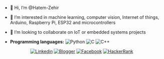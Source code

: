 - 👋 Hi, I’m @Hatem-Zehir
- 👀 I’m interested in machine learning, computer vision, Internet of things, Arduino, Raspberry Pi, ESP32 and microcontrollers
- 🤝 I’m looking to collaborate on IoT or embedded systems projects

- **Programming languages:**
![Python]("https://img.shields.io/badge/Python-FFD43B?style=for-the-badge&logo=python&logoColor=darkgreen") <img src="https://img.shields.io/badge/C-00599C?style=for-the-badge&logo=c&logoColor=white" alt="C"> <img src="https://img.shields.io/badge/C%2B%2B-00599C?style=for-the-badge&logo=c%2B%2B&logoColor=white" alt="C++"> 

<p align="center">
<a href="https://www.linkedin.com/in/hatem-zehir/"><img src="https://img.shields.io/badge/LinkedIn-0077B5?style=for-the-badge&logo=linkedin&logoColor=white" alt="Linkedin"></a>
<a href="https://mobde3eln.blogspot.com/"><img src="https://img.shields.io/badge/Blogger-FF5722?style=for-the-badge&logo=blogger&logoColor=white" alt="Blogger"></a>
<a href="https://www.facebook.com/hatem.zehir/"><img src="https://img.shields.io/badge/Facebook-1877F2?style=for-the-badge&logo=facebook&logoColor=white" alt="Facebook"></a>
<a href="https://www.hackerrank.com/hatem_zehir"><img src="https://img.shields.io/badge/-Hackerrank-2EC866?style=for-the-badge&logo=HackerRank&logoColor=white" alt="HackerRank"></a>
</p>

<!---
Hatem-Zehir/Hatem-Zehir is a ✨ special ✨ repository because its `README.md` (this file) appears on your GitHub profile.
You can click the Preview link to take a look at your changes.

https://github.com/alexandresanlim/Badges4-README.md-Profile
--->
